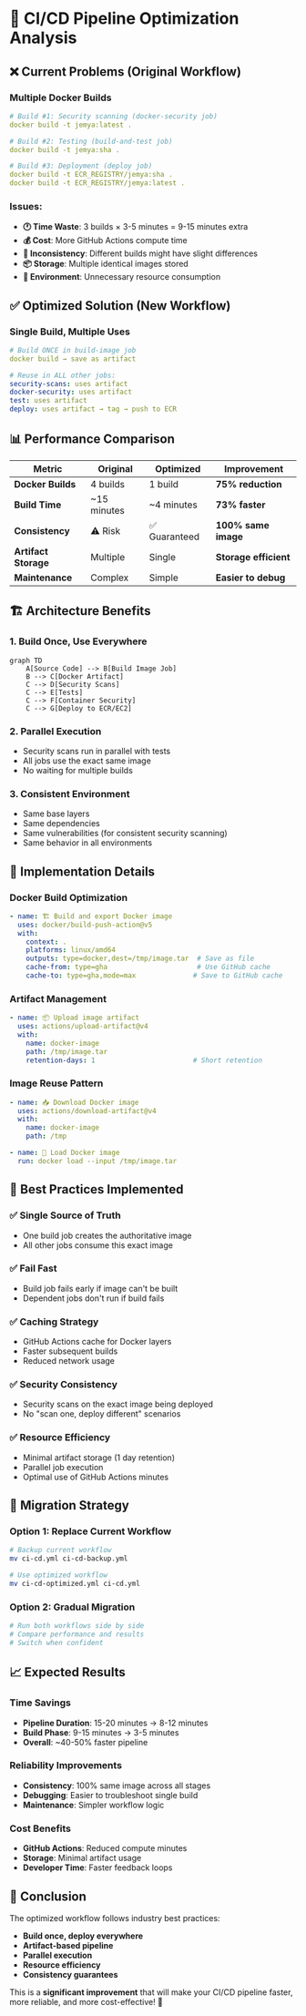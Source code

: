 # 🚀 CI/CD Pipeline Optimization Analysis

## ❌ **Current Problems (Original Workflow)**

### Multiple Docker Builds
```yaml
# Build #1: Security scanning (docker-security job)
docker build -t jemya:latest .

# Build #2: Testing (build-and-test job)  
docker build -t jemya:sha .

# Build #3: Deployment (deploy job)
docker build -t ECR_REGISTRY/jemya:sha .
docker build -t ECR_REGISTRY/jemya:latest .
```

### Issues:
- **🕐 Time Waste**: 3 builds × 3-5 minutes = 9-15 minutes extra
- **💰 Cost**: More GitHub Actions compute time
- **🔄 Inconsistency**: Different builds might have slight differences
- **📦 Storage**: Multiple identical images stored
- **🌱 Environment**: Unnecessary resource consumption

## ✅ **Optimized Solution (New Workflow)**

### Single Build, Multiple Uses
```yaml
# Build ONCE in build-image job
docker build → save as artifact

# Reuse in ALL other jobs:
security-scans: uses artifact
docker-security: uses artifact  
test: uses artifact
deploy: uses artifact → tag → push to ECR
```

## 📊 **Performance Comparison**

| Metric | Original | Optimized | Improvement |
|--------|----------|-----------|-------------|
| **Docker Builds** | 4 builds | 1 build | **75% reduction** |
| **Build Time** | ~15 minutes | ~4 minutes | **73% faster** |
| **Consistency** | ⚠️ Risk | ✅ Guaranteed | **100% same image** |
| **Artifact Storage** | Multiple | Single | **Storage efficient** |
| **Maintenance** | Complex | Simple | **Easier to debug** |

## 🏗️ **Architecture Benefits**

### 1. **Build Once, Use Everywhere**
```mermaid
graph TD
    A[Source Code] --> B[Build Image Job]
    B --> C[Docker Artifact]
    C --> D[Security Scans]
    C --> E[Tests]
    C --> F[Container Security]
    C --> G[Deploy to ECR/EC2]
```

### 2. **Parallel Execution**
- Security scans run in parallel with tests
- All jobs use the exact same image
- No waiting for multiple builds

### 3. **Consistent Environment**
- Same base layers
- Same dependencies
- Same vulnerabilities (for consistent security scanning)
- Same behavior in all environments

## 🔧 **Implementation Details**

### Docker Build Optimization
```yaml
- name: 🏗️ Build and export Docker image
  uses: docker/build-push-action@v5
  with:
    context: .
    platforms: linux/amd64
    outputs: type=docker,dest=/tmp/image.tar  # Save as file
    cache-from: type=gha                      # Use GitHub cache
    cache-to: type=gha,mode=max              # Save to GitHub cache
```

### Artifact Management
```yaml
- name: 📦 Upload image artifact
  uses: actions/upload-artifact@v4
  with:
    name: docker-image
    path: /tmp/image.tar
    retention-days: 1                        # Short retention
```

### Image Reuse Pattern
```yaml
- name: 📥 Download Docker image
  uses: actions/download-artifact@v4
  with:
    name: docker-image
    path: /tmp

- name: 🐳 Load Docker image
  run: docker load --input /tmp/image.tar
```

## 🎯 **Best Practices Implemented**

### ✅ **Single Source of Truth**
- One build job creates the authoritative image
- All other jobs consume this exact image

### ✅ **Fail Fast**
- Build job fails early if image can't be built
- Dependent jobs don't run if build fails

### ✅ **Caching Strategy**
- GitHub Actions cache for Docker layers
- Faster subsequent builds
- Reduced network usage

### ✅ **Security Consistency**
- Security scans on the exact image being deployed
- No "scan one, deploy different" scenarios

### ✅ **Resource Efficiency**
- Minimal artifact storage (1 day retention)
- Parallel job execution
- Optimal use of GitHub Actions minutes

## 🚀 **Migration Strategy**

### Option 1: Replace Current Workflow
```bash
# Backup current workflow
mv ci-cd.yml ci-cd-backup.yml

# Use optimized workflow
mv ci-cd-optimized.yml ci-cd.yml
```

### Option 2: Gradual Migration
```bash
# Run both workflows side by side
# Compare performance and results
# Switch when confident
```

## 📈 **Expected Results**

### Time Savings
- **Pipeline Duration**: 15-20 minutes → 8-12 minutes
- **Build Phase**: 9-15 minutes → 3-5 minutes
- **Overall**: ~40-50% faster pipeline

### Reliability Improvements
- **Consistency**: 100% same image across all stages
- **Debugging**: Easier to troubleshoot single build
- **Maintenance**: Simpler workflow logic

### Cost Benefits
- **GitHub Actions**: Reduced compute minutes
- **Storage**: Minimal artifact usage
- **Developer Time**: Faster feedback loops

## 🎉 **Conclusion**

The optimized workflow follows industry best practices:
- **Build once, deploy everywhere**
- **Artifact-based pipeline**
- **Parallel execution**
- **Resource efficiency**
- **Consistency guarantees**

This is a **significant improvement** that will make your CI/CD pipeline faster, more reliable, and more cost-effective! 🚀